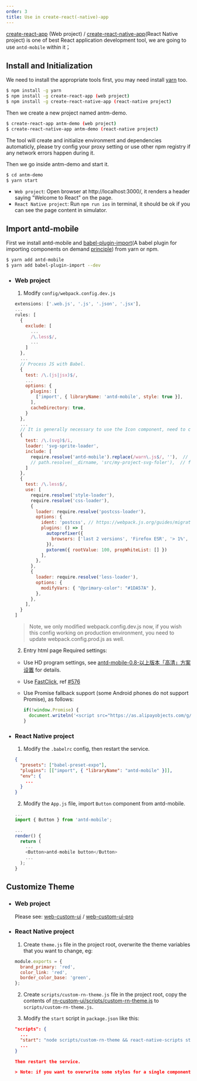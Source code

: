 ```yaml
---
order: 3
title: Use in create-react(-native)-app
---
```


[create-react-app](https://github.com/facebookincubator/create-react-app) (Web project) / [create-react-native-app](https://github.com/react-community/create-react-native-app)(React Native project) is one of best React application development tool, we are going to use `antd-mobile` within it；

## Install and Initialization

We need to install the appropriate tools first, you may need install [yarn](https://github.com/yarnpkg/yarn/) too.

```bash
$ npm install -g yarn
$ npm install -g create-react-app (web project)
$ npm install -g create-react-native-app (react-native project)
```

Then we create a new project named antm-demo.

```bash
$ create-react-app antm-demo (web project)
$ create-react-native-app antm-demo (react-native project)
```

The tool will create and initialize environment and dependencies automaticly, please try config your proxy setting or use other npm registry if any network errors happen during it.

Then we go inside antm-demo and start it.

```bash
$ cd antm-demo
$ yarn start
```

- `Web project`: Open browser at http://localhost:3000/, it renders a header saying "Welcome to React" on the page.
- `React Native project`: Run `npm run ios` in terminal, it should be ok if you can see the page content in simulator.

## Import antd-mobile

First we install antd-mobile and [babel-plugin-import](https://github.com/ant-design/babel-plugin-import)(A babel plugin for importing components on demand [principle](https://github.com/ant-design/ant-design/blob/master/docs/react/getting-started#Import-on-Demand)) from yarn or npm.

  ```bash
  $ yarn add antd-mobile
  $ yarn add babel-plugin-import --dev
  ```

- ### Web project

  1. Modify `config/webpack.config.dev.js`

    ```js
    extensions: ['.web.js', '.js', '.json', '.jsx'],
    ...
    rules: [
      {
        exclude: [
          ...
          /\.less$/,
          ...
        ]
      },
      ...
      // Process JS with Babel.
      {
        test: /\.(js|jsx)$/,
        ...
        options: {
          plugins: [
            ['import', { libraryName: 'antd-mobile', style: true }],
          ],
          cacheDirectory: true,
        }
      },
      ...
      // It is generally necessary to use the Icon component, need to configure svg-sprite-loader
      {
        test: /\.(svg)$/i,
        loader: 'svg-sprite-loader',
        include: [
          require.resolve('antd-mobile').replace(/warn\.js$/, ''),  // 1. svg files of antd-mobile
          // path.resolve(__dirname, 'src/my-project-svg-foler'),  // folder of svg files in your project
        ]
      },
      {
        test: /\.less$/,
        use: [
          require.resolve('style-loader'),
          require.resolve('css-loader'),
          {
            loader: require.resolve('postcss-loader'),
            options: {
              ident: 'postcss', // https://webpack.js.org/guides/migrating/#complex-options
              plugins: () => [
                autoprefixer({
                  browsers: ['last 2 versions', 'Firefox ESR', '> 1%', 'ie >= 8', 'iOS >= 8', 'Android >= 4'],
                }),
                pxtorem({ rootValue: 100, propWhiteList: [] })
              ],
            },
          },
          {
            loader: require.resolve('less-loader'),
            options: {
              modifyVars: { "@primary-color": "#1DA57A" },
            },
          },
        ],
      }
    ]
    ```
    > Note, we only modified webpack.config.dev.js now, if you wish this config working on production environment, you need to update webpack.config.prod.js as well.

  2. Entry html page Required settings:

    - Use HD program settings, see [antd-mobile-0.8-以上版本「高清」方案设置](https://github.com/ant-design/ant-design-mobile/wiki/antd-mobile-0.8-%E4%BB%A5%E4%B8%8A%E7%89%88%E6%9C%AC%E3%80%8C%E9%AB%98%E6%B8%85%E3%80%8D%E6%96%B9%E6%A1%88%E8%AE%BE%E7%BD%AE) for details.
    - Use [FastClick](https://github.com/ftlabs/fastclick), ref [#576](https://github.com/ant-design/ant-design-mobile/issues/576)
    - Use Promise fallback support (some Android phones do not support Promise), as follows:

      ```js
      if(!window.Promise) {
        document.writeln('<script src="https://as.alipayobjects.com/g/component/es6-promise/3.2.2/es6-promise.min.js"'+'>'+'<'+'/'+'script>');
      }
      ```

- ### React Native project

  1. Modify the `.babelrc` config, then restart the service.  

    ```json
    {
      "presets": ["babel-preset-expo"],
      "plugins": [["import", { "libraryName": "antd-mobile" }]],
      "env": {
        ...
      }
    }
    ```
  2. Modify the `App.js` file, import `Button` component from antd-mobile.

    ```js
    ...
    import { Button } from 'antd-mobile';

    ...
    render() {
      return (
        ...
        <Button>antd-mobile button</Button>
        ...
      );
    }
    ```

## Customize Theme

- ### Web project

  Please see: [web-custom-ui](https://github.com/ant-design/antd-mobile-samples/tree/master/web-custom-ui) / [web-custom-ui-pro](https://github.com/ant-design/antd-mobile-samples/tree/master/web-custom-ui-pro)

- ### React Native project  

  1. Create `theme.js` file in the project root, overwrite the theme variables that you want to change, eg:

    ```js
    module.exports = {
      brand_primary: 'red',
      color_link: 'red',
      border_color_base: 'green',
    };
    ```
  2. Create `scripts/custom-rn-theme.js` file in the project root, copy the contents of [rn-custom-ui/scripts/custom-rn-theme.js](https://github.com/ant-design/antd-mobile-samples/blob/master/rn-custom-ui/scripts/custom-rn-theme.js) to `scripts/custom-rn-theme.js`.

  3. Modify the `start` script in `package.json` like this:

    ```json
    "scripts": {
      ...
      "start": "node scripts/custom-rn-theme && react-native-scripts start",
      ...
    }

    Then restart the service.

  > Note: if you want to overwrite some styles for a single component, please see [ant-design-mobile/issues/1174](https://github.com/ant-design/ant-design-mobile/issues/1174#issuecomment-295256831) (currently support 1.x verion)    
